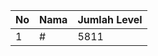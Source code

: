 | No | Nama            | Jumlah Level |
|----|-----------------|--------------|
| 1  | #    |    5811        |
